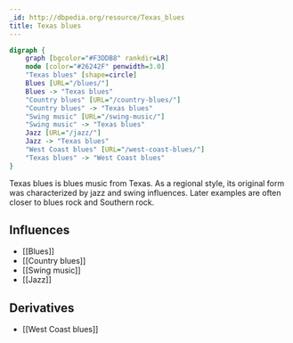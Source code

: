 ```yaml
---
_id: http://dbpedia.org/resource/Texas_blues
title: Texas blues
---
```


```dot
digraph {
	graph [bgcolor="#F3DDB8" rankdir=LR]
	node [color="#26242F" penwidth=3.0]
	"Texas blues" [shape=circle]
	Blues [URL="/blues/"]
	Blues -> "Texas blues"
	"Country blues" [URL="/country-blues/"]
	"Country blues" -> "Texas blues"
	"Swing music" [URL="/swing-music/"]
	"Swing music" -> "Texas blues"
	Jazz [URL="/jazz/"]
	Jazz -> "Texas blues"
	"West Coast blues" [URL="/west-coast-blues/"]
	"Texas blues" -> "West Coast blues"
}
```

Texas blues is blues music from Texas. As a regional style, its original form was characterized by jazz and swing influences. Later examples are often closer to blues rock and Southern rock.

## Influences

- [[Blues]]
- [[Country blues]]
- [[Swing music]]
- [[Jazz]]

## Derivatives

- [[West Coast blues]]
